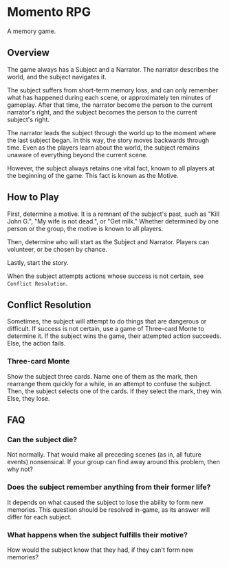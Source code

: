# Momento RPG

A memory game.

## Overview

The game always has a Subject and a Narrator. The narrator describes the world, and the subject navigates it.

The subject suffers from short-term memory loss, and can only remember what has happened during each scene, or approximately ten minutes of gameplay. After that time, the narrator become the person to the current narrator's right, and the subject becomes the person to the current subject's right.

The narrator leads the subject through the world up to the moment where the last subject began. In this way, the story moves backwards through time. Even as the players learn about the world, the subject remains unaware of everything beyond the current scene.

However, the subject always retains one vital fact, known to all players at the beginning of the game. This fact is known as the Motive.

## How to Play

First, determine a motive. It is a remnant of the subject's past, such as "Kill John G.", "My wife is not dead.", or "Get milk." Whether determined by one person or the group, the motive is known to all players.

Then, determine who will start as the Subject and Narrator. Players can volunteer, or be chosen by chance.

Lastly, start the story.

When the subject attempts actions whose success is not certain, see `Conflict Resolution`.

## Conflict Resolution

Sometimes, the subject will attempt to do things that are dangerous or difficult. If success is not certain, use a game of Three-card Monte to determine it. If the subject wins the game, their attempted action succeeds. Else, the action fails.

### Three-card Monte

Show the subject three cards. Name one of them as the mark, then rearrange them quickly for a while, in an attempt to confuse the subject. Then, the subject selects one of the cards. If they select the mark, they win. Else, they lose.

## FAQ

### Can the subject die?

Not normally. That would make all preceding scenes (as in, all future events) nonsensical. If your group can find away around this problem, then why not?

### Does the subject remember anything from their former life?

It depends on what caused the subject to lose the ability to form new memories. This question should be resolved in-game, as its answer will differ for each subject.

### What happens when the subject fulfills their motive?

How would the subject know that they had, if they can't form new memories?